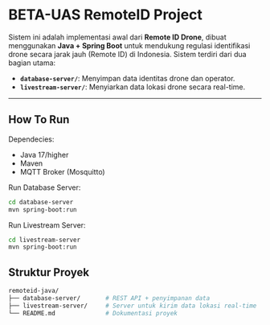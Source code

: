 # BETA-UAS RemoteID Project

Sistem ini adalah implementasi awal dari **Remote ID Drone**, dibuat menggunakan **Java + Spring Boot** untuk mendukung regulasi identifikasi drone secara jarak jauh (Remote ID) di Indonesia. Sistem terdiri dari dua bagian utama:

- **`database-server/`**: Menyimpan data identitas drone dan operator.
- **`livestream-server/`**: Menyiarkan data lokasi drone secara real-time.

---

## How To Run
Dependecies:
- Java 17/higher
- Maven
- MQTT Broker (Mosquitto)

Run Database Server:
```bash
cd database-server
mvn spring-boot:run
```

Run Livestream Server:
```bash
cd livestream-server
mvn spring-boot:run
```

## Struktur Proyek

```bash
remoteid-java/
├── database-server/       # REST API + penyimpanan data
├── livestream-server/     # Server untuk kirim data lokasi real-time
└── README.md              # Dokumentasi proyek
